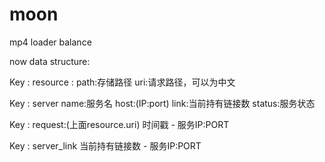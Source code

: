 # moon
mp4 loader balance

now data structure:

Key : resource <hash>: path:存储路径 uri:请求路径，可以为中文

Key : server <hash> name:服务名 host:(IP:port) link:当前持有链接数 status:服务状态

Key : request:(上面resource.uri) <zset>  时间戳 - 服务IP:PORT

Key : server_link <zset> 当前持有链接数 - 服务IP:PORT
